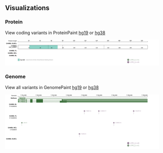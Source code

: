 ## Visualizations
### Protein
View coding variants in ProteinPaint [hg19](https://morinlab.github.io/LLMPP/GAMBL/CYB5D1_protein.html)  or [hg38](https://morinlab.github.io/LLMPP/GAMBL/CYB5D1_protein_hg38.html)

![](images/proteinpaint/CYB5D1_NM_144607.svg)

### Genome
View all variants in GenomePaint [hg19](https://morinlab.github.io/LLMPP/GAMBL/CYB5D1.html)  or [hg38](https://morinlab.github.io/LLMPP/GAMBL/CYB5D1_hg38.html)

![](images/proteinpaint/CYB5D1.svg)

